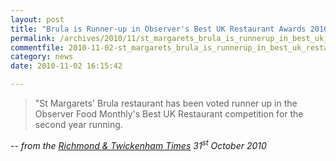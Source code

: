 ```yaml
---
layout: post
title: "Brula is Runner-up in Observer's Best UK Restaurant Awards 2010"
permalink: /archives/2010/11/st_margarets_brula_is_runnerup_in_best_uk_restaura.html
commentfile: 2010-11-02-st_margarets_brula_is_runnerup_in_best_uk_restaura
category: news
date: 2010-11-02 16:15:42

---
```


> "St Margarets' Brula restaurant has been voted runner up in the Observer Food Monthly's Best UK Restaurant competition for the second year running.

<cite> -- from the [Richmond & Twickenham Times](http://www.richmondandtwickenhamtimes.co.uk/news/8484539.Brula_runner_up_in_best_UK_restaurant_awards/) 31<sup>st</sup> October 2010
